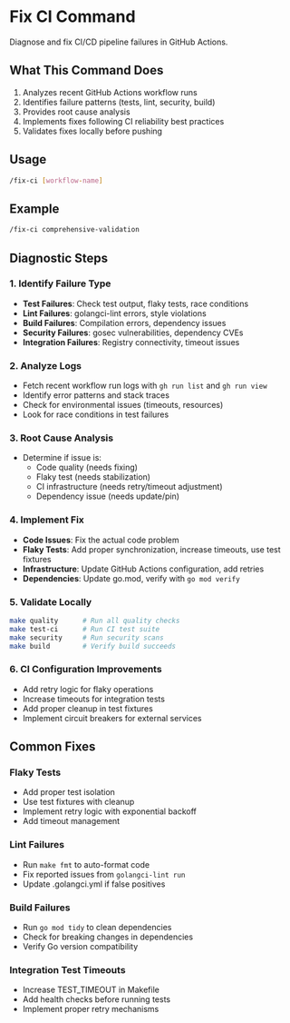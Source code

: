 # Fix CI Command

Diagnose and fix CI/CD pipeline failures in GitHub Actions.

## What This Command Does

1. Analyzes recent GitHub Actions workflow runs
2. Identifies failure patterns (tests, lint, security, build)
3. Provides root cause analysis
4. Implements fixes following CI reliability best practices
5. Validates fixes locally before pushing

## Usage

```bash
/fix-ci [workflow-name]
```

## Example

```bash
/fix-ci comprehensive-validation
```

## Diagnostic Steps

### 1. Identify Failure Type
- **Test Failures**: Check test output, flaky tests, race conditions
- **Lint Failures**: golangci-lint errors, style violations
- **Build Failures**: Compilation errors, dependency issues
- **Security Failures**: gosec vulnerabilities, dependency CVEs
- **Integration Failures**: Registry connectivity, timeout issues

### 2. Analyze Logs
- Fetch recent workflow run logs with `gh run list` and `gh run view`
- Identify error patterns and stack traces
- Check for environmental issues (timeouts, resources)
- Look for race conditions in test failures

### 3. Root Cause Analysis
- Determine if issue is:
  - Code quality (needs fixing)
  - Flaky test (needs stabilization)
  - CI infrastructure (needs retry/timeout adjustment)
  - Dependency issue (needs update/pin)

### 4. Implement Fix
- **Code Issues**: Fix the actual code problem
- **Flaky Tests**: Add proper synchronization, increase timeouts, use test fixtures
- **Infrastructure**: Update GitHub Actions configuration, add retries
- **Dependencies**: Update go.mod, verify with `go mod verify`

### 5. Validate Locally
```bash
make quality      # Run all quality checks
make test-ci      # Run CI test suite
make security     # Run security scans
make build        # Verify build succeeds
```

### 6. CI Configuration Improvements
- Add retry logic for flaky operations
- Increase timeouts for integration tests
- Add proper cleanup in test fixtures
- Implement circuit breakers for external services

## Common Fixes

### Flaky Tests
- Add proper test isolation
- Use test fixtures with cleanup
- Implement retry logic with exponential backoff
- Add timeout management

### Lint Failures
- Run `make fmt` to auto-format code
- Fix reported issues from `golangci-lint run`
- Update .golangci.yml if false positives

### Build Failures
- Run `go mod tidy` to clean dependencies
- Check for breaking changes in dependencies
- Verify Go version compatibility

### Integration Test Timeouts
- Increase TEST_TIMEOUT in Makefile
- Add health checks before running tests
- Implement proper retry mechanisms
